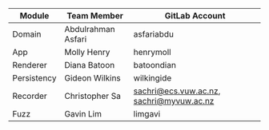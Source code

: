 | Module      | Team Member        | GitLab Account                           |
|-------------|--------------------|------------------------------------------|
| Domain      | Abdulrahman Asfari | asfariabdu                               |
| App         | Molly Henry        | henrymoll                                |
| Renderer    | Diana Batoon       | batoondian                               |
| Persistency | Gideon Wilkins     | wilkingide                               |
| Recorder    | Christopher Sa     | sachri@ecs.vuw.ac.nz, sachri@myvuw.ac.nz |
| Fuzz        | Gavin Lim          | limgavi                                  |
